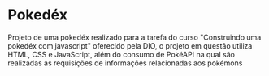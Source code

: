 # Pokedéx

Projeto de uma pokedéx realizado para a tarefa do curso "Construindo uma pokedéx com javascript" oferecido pela DIO, o projeto em questão utiliza HTML, CSS e JavaScript, além 
do consumo de PokéAPI na qual são realizadas as requisições de informações relacionadas aos pokémons
